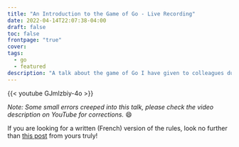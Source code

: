 ```yaml
---
title: "An Introduction to the Game of Go - Live Recording"
date: 2022-04-14T22:07:38-04:00
draft: false
toc: false
frontpage: "true"
cover:
tags:
  - go
  - featured
description: "A talk about the game of Go I have given to colleagues during a 'Lunch & Learn' on April 14 2022."
---
```


{{< youtube GJmlzbiy-4o >}}

_Note: Some small errors creeped into this talk, please check the video
description on YouTube for corrections._ :smile:

If you are looking for a written (French) version of the rules, look no
further than [this post](/posts/2022/02/les-règles-du-go/) from yours truly!
